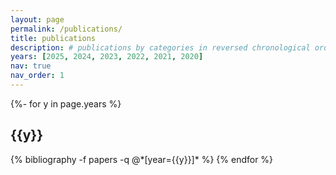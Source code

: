 ```yaml
---
layout: page
permalink: /publications/
title: publications
description: # publications by categories in reversed chronological order. generated by jekyll-scholar.
years: [2025, 2024, 2023, 2022, 2021, 2020]
nav: true
nav_order: 1
---
```


<!-- _pages/publications.md -->
<div class="publications">

{%- for y in page.years %}
  <h2 class="year">{{y}}</h2>
  {% bibliography -f papers -q @*[year={{y}}]* %}
{% endfor %}

</div>